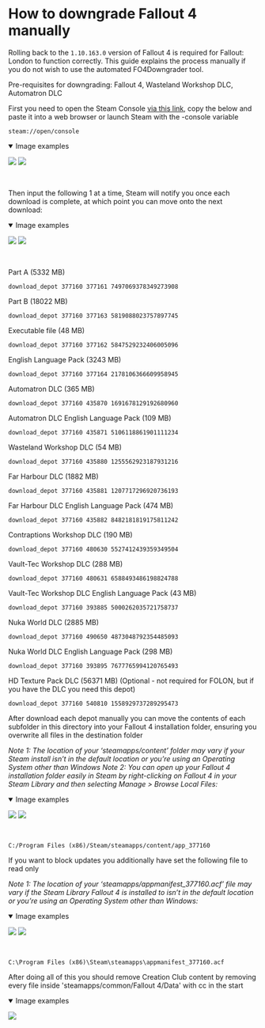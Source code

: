 # How to downgrade Fallout 4 manually

Rolling back to the `1.10.163.0` version of Fallout 4 is required for Fallout: London to function correctly. This guide explains the process manually if you do not wish to use the automated FO4Downgrader tool.

Pre-requisites for downgrading:
Fallout 4, Wasteland Workshop DLC, Automatron DLC

First you need to open the Steam Console [via this link](steam://open/console), copy the below and paste it into a web browser or launch Steam with the -console variable
```
steam://open/console
```
<details open>
<summary>Image examples</summary>

![](./img/Manually/image1.png)
![](./img/Manually/image2.png)
</details>

<br>

Then input the following 1 at a time, Steam will notify you once each download is complete, at which point you can move onto the next download:

<details open>
<summary>Image examples</summary>

![](./img/Manually/image3.jpeg)
![](./img/Manually/image4.jpeg)
</details>

<br>

Part A (5332 MB)
```
download_depot 377160 377161 7497069378349273908
```
Part B (18022 MB)
```
download_depot 377160 377163 5819088023757897745
```
Executable file (48 MB)
```
download_depot 377160 377162 5847529232406005096
```
English Language Pack (3243 MB)
```
download_depot 377160 377164 2178106366609958945
```
Automatron DLC (365 MB)
```
download_depot 377160 435870 1691678129192680960
```
Automatron DLC English Language Pack (109 MB)
```
download_depot 377160 435871 5106118861901111234
```
Wasteland Workshop DLC (54 MB)
```
download_depot 377160 435880 1255562923187931216
```
Far Harbour DLC (1882 MB)
```
download_depot 377160 435881 1207717296920736193
```
Far Harbour DLC English Language Pack (474 MB)
```
download_depot 377160 435882 8482181819175811242
```
Contraptions Workshop DLC (190 MB)
```
download_depot 377160 480630 5527412439359349504
```
Vault-Tec Workshop DLC (288 MB)
```
download_depot 377160 480631 6588493486198824788
```
Vault-Tec Workshop DLC English Language Pack (43 MB)
```
download_depot 377160 393885 5000262035721758737
```
Nuka World DLC (2885 MB)
```
download_depot 377160 490650 4873048792354485093
```
Nuka World DLC English Language Pack (298 MB)
```
download_depot 377160 393895 7677765994120765493
```
HD Texture Pack DLC (56371 MB) (Optional - not required for FOLON, but if you have the DLC you need this depot)
```
download_depot 377160 540810 1558929737289295473
```

After download each depot manually you can move the contents of each subfolder in this directory into your Fallout 4 installation folder, ensuring you overwrite all files in the destination folder

_Note 1: The location of your ‘steamapps/content’ folder may vary if your Steam install isn’t in the default location or you’re using an Operating System other than Windows
Note 2: You can open up your Fallout 4 installation folder easily in Steam by right-clicking on Fallout 4 in your Steam Library and then selecting Manage > Browse Local Files:_

<details open>
<summary>Image examples</summary>

![](./img/Manually/image5.png)
![](./img/Manually/image6.png)
</details>

<br>

```
C:/Program Files (x86)/Steam/steamapps/content/app_377160
```



If you want to block updates you additionally have set the following file to read only

_Note 1: The location of your ‘steamapps/appmanifest_377160.acf’ file may vary if the Steam Library Fallout 4 is installed to isn’t in the default location or you’re using an Operating System other than Windows:_
 
<details open>
<summary>Image examples</summary>

![](./img/Manually/image7.jpg)
![](./img/Manually/image8.jpg)
</details>

<br>

```
C:\Program Files (x86)\Steam\steamapps\appmanifest_377160.acf
```

After doing all of this you should remove Creation Club content by removing every file inside 'steamapps/common/Fallout 4/Data' with cc in the start

<details open>
<summary>Image examples</summary>

![](./img/Manually/image9.png)
</details>

<br>
